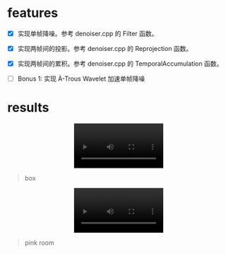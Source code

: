 # features
- [x] 实现单帧降噪。参考 denoiser.cpp 的 Filter 函数。

- [x] 实现两帧间的投影。参考 denoiser.cpp 的 Reprojection 函数。

- [x] 实现两帧间的累积。参考 denoiser.cpp 的 TemporalAccumulation 函数。

- [ ] Bonus 1: 实现 À-Trous Wavelet 加速单帧降噪

# results
<center><video src="results/box-result.mp4" width="40%" controls="controls"></video></center>

> box

<center><video src="results/pinkroom-result.mp4" width="40%" controls="controls"></video></center>

> pink room
